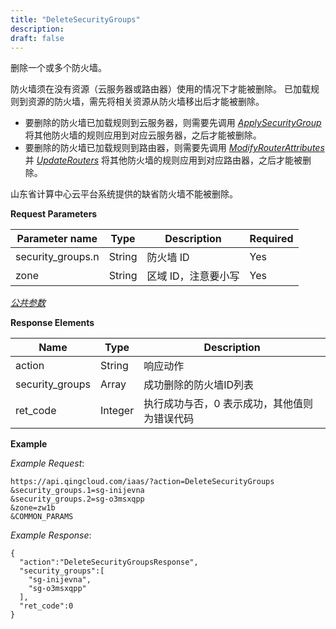 ```yaml
---
title: "DeleteSecurityGroups"
description: 
draft: false
---
```




删除一个或多个防火墙。

防火墙须在没有资源（云服务器或路由器）使用的情况下才能被删除。 已加载规则到资源的防火墙，需先将相关资源从防火墙移出后才能被删除。

*   要删除的防火墙已加载规则到云服务器，则需要先调用 [_ApplySecurityGroup_](../apply_security_group/) 将其他防火墙的规则应用到对应云服务器，之后才能被删除。
*   要删除的防火墙已加载规则到路由器，则需要先调用 [_ModifyRouterAttributes_](../../router/modify_router_attributes/) 并 [_UpdateRouters_](../../router/update_routers/) 将其他防火墙的规则应用到对应路由器，之后才能被删除。

山东省计算中心云平台系统提供的缺省防火墙不能被删除。

**Request Parameters**

| Parameter name | Type | Description | Required |
| --- | --- | --- | --- |
| security_groups.n | String | 防火墙 ID | Yes |
| zone | String | 区域 ID，注意要小写 | Yes |

[_公共参数_](../../../parameters/)

**Response Elements**

| Name | Type | Description |
| --- | --- | --- |
| action | String | 响应动作 |
| security_groups | Array | 成功删除的防火墙ID列表 |
| ret_code | Integer | 执行成功与否，0 表示成功，其他值则为错误代码 |

**Example**

_Example Request_:

```
https://api.qingcloud.com/iaas/?action=DeleteSecurityGroups
&security_groups.1=sg-inijevna
&security_groups.2=sg-o3msxqpp
&zone=zw1b
&COMMON_PARAMS
```

_Example Response_:

```
{
  "action":"DeleteSecurityGroupsResponse",
  "security_groups":[
    "sg-inijevna",
    "sg-o3msxqpp"
  ],
  "ret_code":0
}
```
